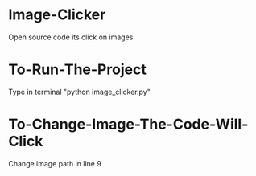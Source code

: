 # Image-Clicker
Open source code its click on images
# To-Run-The-Project
Type in terminal "python image_clicker.py"
# To-Change-Image-The-Code-Will-Click
Change image path in line 9
